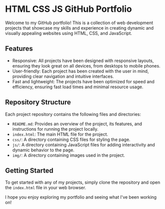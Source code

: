 # HTML CSS JS GitHub Portfolio

Welcome to my GitHub portfolio! This is a collection of web development projects that showcase my skills and experience in creating dynamic and visually appealing websites using HTML, CSS, and JavaScript.

## Features

- Responsive: All projects have been designed with responsive layouts, ensuring they look great on all devices, from desktops to mobile phones.
- User-friendly: Each project has been created with the user in mind, providing clear navigation and intuitive interfaces.
- Fast and lightweight: The projects have been optimized for speed and efficiency, ensuring fast load times and minimal resource usage.

## Repository Structure

Each project repository contains the following files and directories:

- `README.md`: Provides an overview of the project, its features, and instructions for running the project locally.
- `index.html`: The main HTML file for the project.
- `css/`: A directory containing CSS files for styling the page.
- `js/`: A directory containing JavaScript files for adding interactivity and dynamic behavior to the page.
- `img/`: A directory containing images used in the project.

## Getting Started

To get started with any of my projects, simply clone the repository and open the `index.html` file in your web browser. 

I hope you enjoy exploring my portfolio and seeing what I've been working on!
